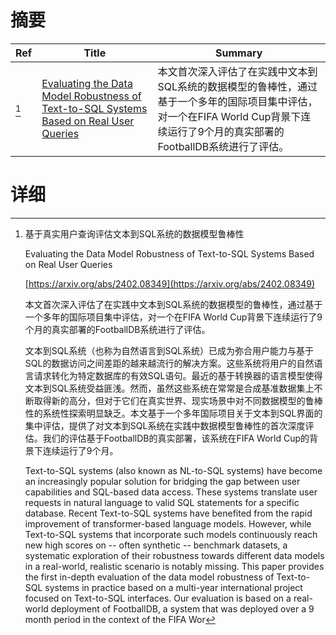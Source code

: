 # 摘要

| Ref | Title | Summary |
| --- | --- | --- |
| [^1] | [Evaluating the Data Model Robustness of Text-to-SQL Systems Based on Real User Queries](https://arxiv.org/abs/2402.08349) | 本文首次深入评估了在实践中文本到SQL系统的数据模型的鲁棒性，通过基于一个多年的国际项目集中评估，对一个在FIFA World Cup背景下连续运行了9个月的真实部署的FootballDB系统进行了评估。 |

# 详细

[^1]: 基于真实用户查询评估文本到SQL系统的数据模型鲁棒性

    Evaluating the Data Model Robustness of Text-to-SQL Systems Based on Real User Queries

    [https://arxiv.org/abs/2402.08349](https://arxiv.org/abs/2402.08349)

    本文首次深入评估了在实践中文本到SQL系统的数据模型的鲁棒性，通过基于一个多年的国际项目集中评估，对一个在FIFA World Cup背景下连续运行了9个月的真实部署的FootballDB系统进行了评估。

    

    文本到SQL系统（也称为自然语言到SQL系统）已成为弥合用户能力与基于SQL的数据访问之间差距的越来越流行的解决方案。这些系统将用户的自然语言请求转化为特定数据库的有效SQL语句。最近的基于转换器的语言模型使得文本到SQL系统受益匪浅。然而，虽然这些系统在常常是合成基准数据集上不断取得新的高分，但对于它们在真实世界、现实场景中对不同数据模型的鲁棒性的系统性探索明显缺乏。本文基于一个多年国际项目关于文本到SQL界面的集中评估，提供了对文本到SQL系统在实践中数据模型鲁棒性的首次深度评估。我们的评估基于FootballDB的真实部署，该系统在FIFA World Cup的背景下连续运行了9个月。

    Text-to-SQL systems (also known as NL-to-SQL systems) have become an increasingly popular solution for bridging the gap between user capabilities and SQL-based data access. These systems translate user requests in natural language to valid SQL statements for a specific database. Recent Text-to-SQL systems have benefited from the rapid improvement of transformer-based language models. However, while Text-to-SQL systems that incorporate such models continuously reach new high scores on -- often synthetic -- benchmark datasets, a systematic exploration of their robustness towards different data models in a real-world, realistic scenario is notably missing. This paper provides the first in-depth evaluation of the data model robustness of Text-to-SQL systems in practice based on a multi-year international project focused on Text-to-SQL interfaces. Our evaluation is based on a real-world deployment of FootballDB, a system that was deployed over a 9 month period in the context of the FIFA Wor
    

